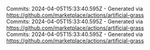 Commits: 2024-04-05T15:33:40.595Z - Generated via https://github.com/marketplace/actions/artificial-grass
<br>
Commits: 2024-04-05T15:33:40.595Z - Generated via https://github.com/marketplace/actions/artificial-grass
<br>
Commits: 2024-04-05T15:33:40.595Z - Generated via https://github.com/marketplace/actions/artificial-grass
<br>
